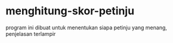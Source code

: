 # menghitung-skor-petinju
program ini dibuat untuk menentukan siapa petinju yang menang, penjelasan terlampir
